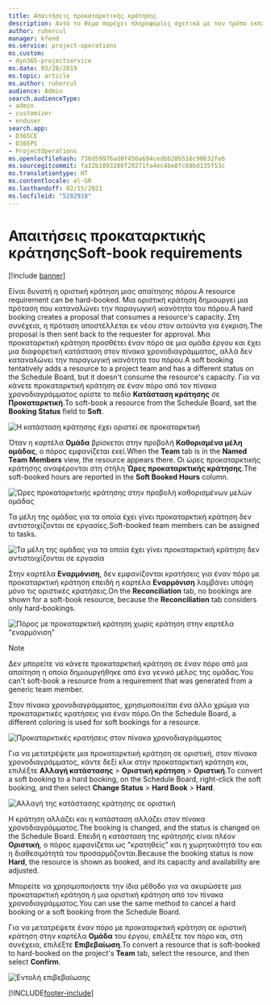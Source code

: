 ```yaml
---
title: Απαιτήσεις προκαταρκτικής κράτησης
description: Αυτό το θέμα παρέχει πληροφορίες σχετικά με τον τρόπο εκπλήρωσης των απαιτήσεων προκαταρκτικής κράτησης.
author: ruhercul
manager: kfend
ms.service: project-operations
ms.custom:
- dyn365-projectservice
ms.date: 03/28/2019
ms.topic: article
ms.author: ruhercul
audience: Admin
search.audienceType:
- admin
- customizer
- enduser
search.app:
- D365CE
- D365PS
- ProjectOperations
ms.openlocfilehash: 736d59976ad0f456a694cedbb28b516c90632fe6
ms.sourcegitcommit: fa32b1893286f20271fa4ec4be8fc68bd135f53c
ms.translationtype: HT
ms.contentlocale: el-GR
ms.lasthandoff: 02/15/2021
ms.locfileid: "5282918"
---
```

# <a name="soft-book-requirements"></a><span data-ttu-id="90fcd-103">Απαιτήσεις προκαταρκτικής κράτησης</span><span class="sxs-lookup"><span data-stu-id="90fcd-103">Soft-book requirements</span></span>

[!include [banner](../includes/psa-now-project-operations.md)]

<span data-ttu-id="90fcd-104">Είναι δυνατή η οριστική κράτηση μιας απαίτησης πόρου.</span><span class="sxs-lookup"><span data-stu-id="90fcd-104">A resource requirement can be hard-booked.</span></span> <span data-ttu-id="90fcd-105">Μια οριστική κράτηση δημιουργεί μια πρόταση που καταναλώνει την παραγωγική ικανότητα του πόρου.</span><span class="sxs-lookup"><span data-stu-id="90fcd-105">A hard booking creates a proposal that consumes a resource's capacity.</span></span> <span data-ttu-id="90fcd-106">Στη συνέχεια, η πρόταση αποστέλλεται εκ νέου στον αιτούντα για έγκριση.</span><span class="sxs-lookup"><span data-stu-id="90fcd-106">The proposal is then sent back to the requester for approval.</span></span> <span data-ttu-id="90fcd-107">Μια προκαταρκτική κράτηση προσθέτει έναν πόρο σε μια ομάδα έργου και έχει μια διαφορετική κατάσταση στον πίνακα χρονοδιαγράμματος, αλλά δεν καταναλώνει την παραγωγική ικανότητα του πόρου.</span><span class="sxs-lookup"><span data-stu-id="90fcd-107">A soft booking tentatively adds a resource to a project team and has a different status on the Schedule Board, but it doesn't consume the resource's capacity.</span></span> <span data-ttu-id="90fcd-108">Για να κάνετε προκαταρκτική κράτηση σε έναν πόρο από τον πίνακα χρονοδιαγράμματος ορίστε το πεδίο **Κατάσταση κράτησης** σε **Προκαταρκτική**.</span><span class="sxs-lookup"><span data-stu-id="90fcd-108">To soft-book a resource from the Schedule Board, set the **Booking Status** field to **Soft**.</span></span>

![Η κατάσταση κράτησης έχει οριστεί σε προκαταρκτική](media/Resource-Management-image77.png)

<span data-ttu-id="90fcd-110">Όταν η καρτέλα **Ομάδα** βρίσκεται στην προβολή **Καθορισμένα μέλη ομάδας**, ο πόρος εμφανίζεται εκεί.</span><span class="sxs-lookup"><span data-stu-id="90fcd-110">When the **Team** tab is in the **Named Team Members** view, the resource appears there.</span></span> <span data-ttu-id="90fcd-111">Οι ώρες προκαταρκτικής κράτησης αναφέρονται στη στήλη **Ώρες προκαταρκτικής κράτησης**.</span><span class="sxs-lookup"><span data-stu-id="90fcd-111">The soft-booked hours are reported in the **Soft Booked Hours** column.</span></span>

![Ώρες προκαταρκτικής κράτησης στην προβολή καθορισμένων μελών ομάδας](media/Resource-Management-image78.png)

<span data-ttu-id="90fcd-113">Τα μέλη της ομάδας για τα οποία έχει γίνει προκαταρκτική κράτηση δεν αντιστοιχίζονται σε εργασίες.</span><span class="sxs-lookup"><span data-stu-id="90fcd-113">Soft-booked team members can be assigned to tasks.</span></span>

![Τα μέλη της ομάδας για τα οποία έχει γίνει προκαταρκτική κράτηση δεν αντιστοιχίζονται σε εργασία](media/Resource-Management-image79.png)

<span data-ttu-id="90fcd-115">Στην καρτέλα **Εναρμόνιση**, δεν εμφανίζονται κρατήσεις για έναν πόρο με προκαταρκτική κράτηση επειδή η καρτέλα **Εναρμόνιση** λαμβάνει υπόψη μόνο τις οριστικές κρατήσεις.</span><span class="sxs-lookup"><span data-stu-id="90fcd-115">On the **Reconciliation** tab, no bookings are shown for a soft-book resource, because the **Reconciliation** tab considers only hard-bookings.</span></span>

![Πόρος με προκαταρκτική κράτηση χωρίς κράτηση στην καρτέλα "εναρμόνιση"](media/Resource-Management-image80.png)

> [!NOTE]
> <span data-ttu-id="90fcd-117">Δεν μπορείτε να κάνετε προκαταρκτική κράτηση σε έναν πόρο από μια απαίτηση η οποία δημιουργήθηκε από ένα γενικό μέλος της ομάδας.</span><span class="sxs-lookup"><span data-stu-id="90fcd-117">You can't soft-book a resource from a requirement that was generated from a generic team member.</span></span>

<span data-ttu-id="90fcd-118">Στον πίνακα χρονοδιαγράμματος, χρησιμοποιείται ένα άλλο χρώμα για προκαταρκτικές κρατήσεις για έναν πόρο.</span><span class="sxs-lookup"><span data-stu-id="90fcd-118">On the Schedule Board, a different coloring is used for soft bookings for a resource.</span></span>

![Προκαταρκτικές κρατήσεις στον πίνακα χρονοδιαγράμματος](media/Resource-Management-image81.png)

<span data-ttu-id="90fcd-120">Για να μετατρέψετε μια προκαταρκτική κράτηση σε οριστική, στον πίνακα χρονοδιαγράμματος, κάντε δεξί κλικ στην προκαταρκτική κράτηση και, επιλέξτε **Αλλαγή κατάστασης** \> **Οριστική κράτηση** \> **Οριστική**.</span><span class="sxs-lookup"><span data-stu-id="90fcd-120">To convert a soft booking to a hard booking, on the Schedule Board, right-click the soft booking, and then select **Change Status** \> **Hard Book** \> **Hard**.</span></span>

![Αλλαγή της κατάστασης κράτησης σε οριστική](media/Resource-Management-image82.png)

<span data-ttu-id="90fcd-122">Η κράτηση αλλάζει και η κατάσταση αλλάζει στον πίνακα χρονοδιαγράμματος.</span><span class="sxs-lookup"><span data-stu-id="90fcd-122">The booking is changed, and the status is changed on the Schedule Board.</span></span> <span data-ttu-id="90fcd-123">Επειδή η κατάσταση της κράτησής είναι πλέον **Οριστική**, ο πόρος εμφανίζεται ως "κρατηθείς" και η χωρητικότητά του και η διαθεσιμότητά του προσαρμόζονται.</span><span class="sxs-lookup"><span data-stu-id="90fcd-123">Because the booking status is now **Hard**, the resource is shown as booked, and its capacity and availability are adjusted.</span></span>

<span data-ttu-id="90fcd-124">Μπορείτε να χρησιμοποιήσετε την ίδια μέθοδο για να ακυρώσετε μια προκαταρκτική κράτηση ή μια οριστική κράτηση από τον πίνακα χρονοδιαγράμματος.</span><span class="sxs-lookup"><span data-stu-id="90fcd-124">You can use the same method to cancel a hard booking or a soft booking from the Schedule Board.</span></span>

<span data-ttu-id="90fcd-125">Για να μετατρέψετε έναν πόρο με προκαταρκτική κράτηση σε οριστική κράτηση στην καρτέλα **Ομάδα** του έργου, επιλέξτε τον πόρο και, στη συνέχεια, επιλέξτε **Επιβεβαίωση**.</span><span class="sxs-lookup"><span data-stu-id="90fcd-125">To convert a resource that is soft-booked to hard-booked on the project's **Team** tab, select the resource, and then select **Confirm**.</span></span>

![Εντολή επιβεβαίωσης](media/Resource-Management-image83.png)


[!INCLUDE[footer-include](../includes/footer-banner.md)]